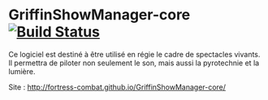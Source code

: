 GriffinShowManager-core [![Build Status](https://secure.travis-ci.org/Fortress-Combat/GriffinShowManager-core.png)](http://travis-ci.org/Fortress-Combat/GriffinShowManager-core)
=======================

Ce logiciel est destiné à être utilisé en régie le cadre de spectacles vivants.
Il permettra de piloter non seulement le son, mais aussi la pyrotechnie et la lumière.

Site : http://fortress-combat.github.io/GriffinShowManager-core/
